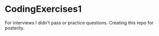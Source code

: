 # CodingExercises1
For interviews I didn't pass or practice questions. Creating this repo for posterity.
